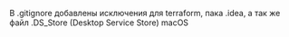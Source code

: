 В .gitignore добавлены исключения для terraform, пака .idea, а так же файл .DS_Store (Desktop Service Store) macOS
